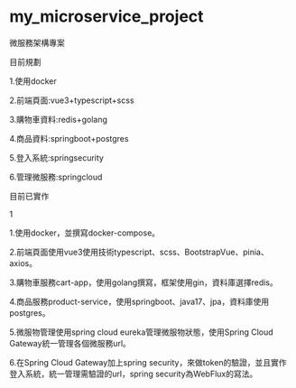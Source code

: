 # my_microservice_project
<p>微服務架構專案</p>
<p>目前規劃</p>
<p>1.使用docker</p>
<p>2.前端頁面:vue3+typescript+scss</p>
<p>3.購物車資料:redis+golang</p>
<p>4.商品資料:springboot+postgres</p>
<p>5.登入系統:springsecurity</p>
<p>6.管理微服務:springcloud</p>
<p>目前已實作</p>1
<p>1.使用docker，並撰寫docker-compose。</p>
<p>2.前端頁面使用vue3使用技術typescript、scss、BootstrapVue、pinia、axios。</p>
<p>3.購物車服務cart-app，使用golang撰寫，框架使用gin，資料庫選擇redis。</p>
<p>4.商品服務product-service，使用springboot、java17、jpa，資料庫使用postgres。</p>
<p>5.微服物管理使用spring cloud eureka管理微服物狀態，使用Spring Cloud Gateway統一管理各個微服務url。</p>
<p>6.在Spring Cloud Gateway加上spring security，來做token的驗證，並且實作登入系統，統一管理需驗證的url，spring security為WebFlux的寫法。</p>

